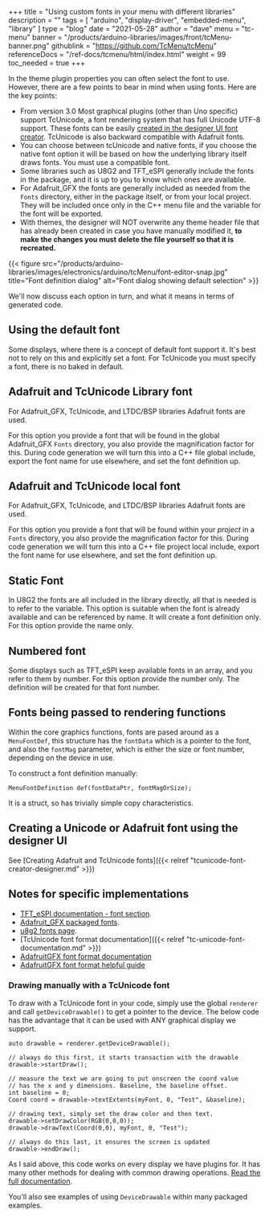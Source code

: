 +++
title = "Using custom fonts in your menu with different libraries"
description = ""
tags = [ "arduino", "display-driver", "embedded-menu", "library" ]
type = "blog"
date = "2021-05-28"
author =  "dave"
menu = "tc-menu"
banner = "/products/arduino-libraries/images/front/tcMenu-banner.png"
githublink = "https://github.com/TcMenu/tcMenu"
referenceDocs = "/ref-docs/tcmenu/html/index.html"
weight = 99
toc_needed = true
+++

In the theme plugin properties you can often select the font to use. However, there are a few points to bear in mind when using fonts. Here are the key points:

* From version 3.0 Most graphical plugins (other than Uno specific) support TcUnicode, a font rendering system that has full Unicode UTF-8 support. These fonts can be easily [created in the designer UI font creator](). TcUnicode is also backward compatible with Adafruit fonts.    
* You can choose between tcUnicode and native fonts, if you choose the native font option it will be based on how the underlying library itself draws fonts. You must use a compatible font.
* Some libraries such as U8G2 and TFT_eSPI generally include the fonts in the package, and it is up to you to know which ones are available.
* For Adafruit_GFX the fonts are generally included as needed from the `Fonts` directory, either in the package itself, or from your local project. They will be included once only in the C++ menu file and the variable for the font will be exported.
* With themes, the designer will NOT overwrite any theme header file that has already been created in case you have manually modified it, **to make the changes you must delete the file yourself so that it is recreated.**


{{< figure src="/products/arduino-libraries/images/electronics/arduino/tcMenu/font-editor-snap.jpg" title="Font definition dialog" alt="Font dialog showing default selection" >}}

We'll now discuss each option in turn, and what it means in terms of generated code.

## Using the default font

Some displays, where there is a concept of default font support it. It's best not to rely on this and explicitly set a font. For TcUnicode you must specify a font, there is no baked in default. 

## Adafruit and TcUnicode Library font

For Adafruit_GFX, TcUnicode, and LTDC/BSP libraries Adafruit fonts are used.

For this option you provide a font that will be found in the global Adafruit_GFX `Fonts` directory, you also provide the magnification factor for this. During code generation we will turn this into a C++ file global include, export the font name for use elsewhere, and set the font definition up. 

## Adafruit and TcUnicode local font

For Adafruit_GFX, TcUnicode, and LTDC/BSP libraries Adafruit fonts are used.

For this option you provide a font that will be found within your *project* in a `Fonts` directory, you also provide the magnification factor for this. During code generation we will turn this into a C++ file project local include, export the font name for use elsewhere, and set the font definition up.

## Static Font

In U8G2 the fonts are all included in the library directly, all that is needed is to refer to the variable. This option is suitable when the font is already available and can be referenced by name. It will create a font definition only. For this option provide the name only.

## Numbered font

Some displays such as TFT_eSPI keep available fonts in an array, and you refer to them by number. For this option provide the number only. The definition will be created for that font number.

## Fonts being passed to rendering functions

Within the core graphics functions, fonts are pased around as a `MenuFontDef`, this structure has the `fontData` which is a pointer to the font, and also the `fontMag` parameter, which is either the size or font number, depending on the device in use.

To construct a font definition manually:

    MenuFontDefinition def(fontDataPtr, fontMagOrSize);

It is a struct, so has trivially simple copy characteristics.

## Creating a Unicode or Adafruit font using the designer UI

See [Creating Adafruit and TcUnicode fonts]({{< relref "tcunicode-font-creator-designer.md" >}})

## Notes for specific implementations

* [TFT_eSPI documentation - font section](https://github.com/Bodmer/TFT_eSPI).
* [Adafruit_GFX packaged fonts](https://github.com/adafruit/Adafruit-GFX-Library/tree/master/Fonts).
* [u8g2 fonts page](https://github.com/olikraus/u8g2/wiki/fntlistall).
* [TcUnicode font format documentation]({{< relref "tc-unicode-font-documentation.md" >}})
* [AdafruitGFX font format documentation](https://learn.adafruit.com/creating-custom-symbol-font-for-adafruit-gfx-library/understanding-the-font-specification)
* [AdafruitGFX font format helpful guide](https://glenviewsoftware.com/projects/products/adafonteditor/adafruit-gfx-font-format/)

### Drawing manually with a TcUnicode font

To draw with a TcUnicode font in your code, simply use the global `renderer` and call `getDeviceDrawable()` to get a pointer to the device. The below code has the advantage that it can be used with ANY graphical display we support.

    auto drawable = renderer.getDeviceDrawable();

    // always do this first, it starts transaction with the drawable
    drawable->startDraw();

    // measure the text we are going to put onscreen the coord value
    // has the x and y dimensions. Baseline, the baseline offset.
    int baseline = 0;
    Coord coord = drawable->textExtents(myFont, 0, "Test", &baseline);
    
    // drawing text, simply set the draw color and then text.
    drawable->setDrawColor(RGB(0,0,0));
    drawable->drawText(Coord(0,0), myFont, 0, "Test");

    // always do this last, it ensures the screen is updated
    drawable->endDraw();

As I said above, this code works on every display we have plugins for. It has many other methods for dealing with common drawing operations. [Read the full documentation](https://www.thecoderscorner.com/ref-docs/tcmenu/html/classtcgfx_1_1_device_drawable.html).

You'll also see examples of using `DeviceDrawable` within many packaged examples. 
